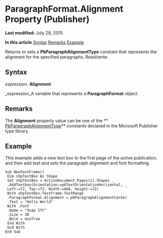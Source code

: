 
# ParagraphFormat.Alignment Property (Publisher)

 **Last modified:** July 28, 2015

 **In this article**
 [Syntax](#sectionSection0)
 [Remarks](#sectionSection1)
 [Example](#sectionSection2)


Returns or sets a  **PbParagraphAlignmentType** constant that represents the alignment for the specified paragraphs. Read/write.


## Syntax
<a name="sectionSection0"> </a>

 _expression_. **Alignment**

 _expression_A variable that represents a  **ParagraphFormat** object.


## Remarks
<a name="sectionSection1"> </a>

The  **Alignment** property value can be one of the ** [PbParagraphAlignmentType](bfcf7b96-e774-322b-7dba-e6cbc4f1cb1a.md)** constants declared in the Microsoft Publisher type library.


## Example
<a name="sectionSection2"> </a>

This example adds a new text box to the first page of the active publication, and then add text and sets the paragraph alignment and font formatting.


```
Sub NewTextFrame() 
 Dim shpTextBox As Shape 
 Set shpTextBox = ActiveDocument.Pages(1).Shapes _ 
 .AddTextbox(Orientation:=pbTextOrientationHorizontal, _ 
 Left:=72, Top:=72, Width:=468, Height:=72) 
 With shpTextBox.TextFrame.TextRange 
 .ParagraphFormat.Alignment = pbParagraphAlignmentCenter 
 .Text = "Hello World" 
 With .Font 
 .Name = "Snap ITC" 
 .Size = 30 
 .Bold = msoTrue 
 End With 
 End With 
End Sub 

```

